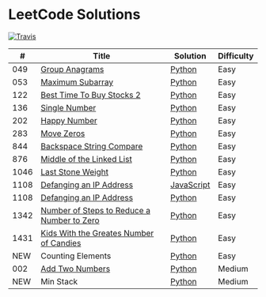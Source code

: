 LeetCode Solutions
=====
[![Travis](https://img.shields.io/badge/language-Python-green.svg)]()

| # | Title | Solution | Difficulty |
|---| ----- | -------- | ---------- |
|049|[Group Anagrams](https://leetcode.com/problems/group-anagrams/) | [Python](./python/049_Group_Anagrams.py)|Easy|
|053|[Maximum Subarray](https://leetcode.com/problems/maximum-subarray/) | [Python](./python/053_Maximum_Subarray.py)|Easy|
|122|[Best Time To Buy Stocks 2](https://leetcode.com/problems/best-time-to-buy-and-sell-stock-ii/) | [Python](./python/122_Best_Time_To_By_Stock_2.py)|Easy|
|136|[Single Number](https://leetcode.com/problems/single-number/) | [Python](./python/136_Single_Number.py)|Easy|
|202|[Happy Number](https://leetcode.com/problems/happy-number/) | [Python](./python/202_Happy_Number.py)|Easy|
|283|[Move Zeros](https://leetcode.com/problems/move-zeroes/) | [Python](./python/283_Move_Zeros.py)|Easy|
|844|[Backspace String Compare](https://leetcode.com/problems/backspace-string-compare/) | [Python](./python/844_Backspace_String_Compare.py)|Easy|
|876|[Middle of the Linked List](https://leetcode.com/problems/middle-of-the-linked-list/) | [Python](./python/876_Middle_of_the_Linked_List.py)|Easy|
|1046|[Last Stone Weight](https://leetcode.com/problems/last-stone-weight/) | [Python](./python/1046_Last_Stone_Weight.py)|Easy|
|1108|[Defanging an IP Address](https://leetcode.com/problems/defanging-an-ip-address/) | [JavaScript](./javascript/1108_Defanging_an_IP_Address.py)|Easy|
|1108|[Defanging an IP Address](https://leetcode.com/problems/defanging-an-ip-address/) | [Python](./python/1108_Defanging_an_IP_Address.py)|Easy|
|1342|[Number of Steps to Reduce a Number to Zero](https://leetcode.com/problems/number-of-steps-to-reduce-a-number-to-zero/) | [Python](./python/1342_Number_of_Steps_to_Reduce_a_Number_to_Zero.py)|Easy|
|1431|[Kids With the Greates Number of Candies](https://leetcode.com/problems/kids-with-the-greatest-number-of-candies/) | [Python](./python/1431_Kids_With_the_Greatest_Number_of_Candies.py)|Easy|
|NEW| Counting Elements | [Python](./python/new_Counting_Elements.py)|Easy|
|002|[Add Two Numbers](https://leetcode.com/problems/add-two-numbers/) | [Python](./python/002_Add_Two_Numbers.py)|Medium|
|NEW| Min Stack | [Python](./python/new_Min_Stack.py)|Medium|
 